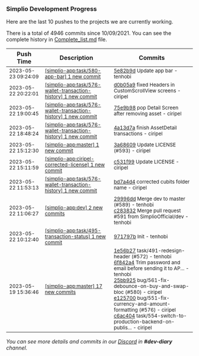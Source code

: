 
### Simplio Development Progress

Here are the last 10 pushes to the projects we are currently working.

There is a total of 4946 commits since 10/09/2021. You can see the complete history in
 [Complete_list.md](Complete_list.md) file.

| Push Time | Description | Commits |
| --- | --- | --- |
| <sub>2023-05-23 09:24:09</sub> | <sub>[[simplio-app:task/580\-app\-bar] 1 new commit](https://github.com/SimplioOfficial/simplio-app/commit/5e82b9d382ba936c563ee7b287a49efc5d5e4106)</sub> | <sub>[5e82b9d](https://github.com/SimplioOfficial/simplio-app/commit/5e82b9d382ba936c563ee7b287a49efc5d5e4106) Update app bar - tenhobi</sub> |
| <sub>2023-05-22 20:22:01</sub> | <sub>[[simplio-app:task/576\-wallet\-transaction\-history] 1 new commit](https://github.com/SimplioOfficial/simplio-app/commit/d0b05a9bc0ad280013965634244ff557130c4f1f)</sub> | <sub>[d0b05a9](https://github.com/SimplioOfficial/simplio-app/commit/d0b05a9bc0ad280013965634244ff557130c4f1f) fixed Headers in CustomScrollView screens - ciripel</sub> |
| <sub>2023-05-22 19:00:45</sub> | <sub>[[simplio-app:task/576\-wallet\-transaction\-history] 1 new commit](https://github.com/SimplioOfficial/simplio-app/commit/75e9b986f1bc7e7752e85925ef43598793b8aaa3)</sub> | <sub>[75e9b98](https://github.com/SimplioOfficial/simplio-app/commit/75e9b986f1bc7e7752e85925ef43598793b8aaa3) pop Detail Screen after removing asset - ciripel</sub> |
| <sub>2023-05-22 18:48:24</sub> | <sub>[[simplio-app:task/576\-wallet\-transaction\-history] 1 new commit](https://github.com/SimplioOfficial/simplio-app/commit/4a13d7a368084e45aab69104bf782d21b80110c5)</sub> | <sub>[4a13d7a](https://github.com/SimplioOfficial/simplio-app/commit/4a13d7a368084e45aab69104bf782d21b80110c5) finish AssetDetail transactions - ciripel</sub> |
| <sub>2023-05-22 15:12:30</sub> | <sub>[[simplio-app:master] 1 new commit](https://github.com/SimplioOfficial/simplio-app/commit/3a68609f3eb3ba3d06f20a239fdd40a0186a4c11)</sub> | <sub>[3a68609](https://github.com/SimplioOfficial/simplio-app/commit/3a68609f3eb3ba3d06f20a239fdd40a0186a4c11) Update LICENSE (#593) - ciripel</sub> |
| <sub>2023-05-22 15:11:59</sub> | <sub>[[simplio-app:ciripel\-corrected\-license] 1 new commit](https://github.com/SimplioOfficial/simplio-app/commit/c531f9930504f7c690ac0b16446fd4280cbfe68e)</sub> | <sub>[c531f99](https://github.com/SimplioOfficial/simplio-app/commit/c531f9930504f7c690ac0b16446fd4280cbfe68e) Update LICENSE - ciripel</sub> |
| <sub>2023-05-22 11:53:13</sub> | <sub>[[simplio-app:task/576\-wallet\-transaction\-history] 1 new commit](https://github.com/SimplioOfficial/simplio-app/commit/bd7a4d440ee4df95685bcf37fdba9ea691f52542)</sub> | <sub>[bd7a4d4](https://github.com/SimplioOfficial/simplio-app/commit/bd7a4d440ee4df95685bcf37fdba9ea691f52542) corrected cubits folder name - ciripel</sub> |
| <sub>2023-05-22 11:06:27</sub> | <sub>[[simplio-app:dev] 2 new commits](https://github.com/SimplioOfficial/simplio-app/compare/8435be4f5580...c2838329451a)</sub> | <sub>[29996dd](https://github.com/SimplioOfficial/simplio-app/commit/29996dd9d6640b07d501fef704b9b59afc5c0561) Merge dev to master (#589) - tenhobi<br>[c283832](https://github.com/SimplioOfficial/simplio-app/commit/c2838329451aaecca239591793909097c214c1cd) Merge pull request #591 from SimplioOfficial/dev - tenhobi</sub> |
| <sub>2023-05-22 10:12:40</sub> | <sub>[[simplio-app:task/495\-transaction\-status] 1 new commit](https://github.com/SimplioOfficial/simplio-app/commit/971797bf2cdf7d57333ce96611c548cb73cb81cd)</sub> | <sub>[971797b](https://github.com/SimplioOfficial/simplio-app/commit/971797bf2cdf7d57333ce96611c548cb73cb81cd) Init - tenhobi</sub> |
| <sub>2023-05-19 15:36:46</sub> | <sub>[[simplio-app:master] 17 new commits](https://github.com/SimplioOfficial/simplio-app/compare/29996dd9d664...c2838329451a)</sub> | <sub>[1e56b27](https://github.com/SimplioOfficial/simplio-app/commit/1e56b278d21a7e02c6684f4d3981aa773599cf36) task/491-redesign-header (#572) - tenhobi<br>[6f842a4](https://github.com/SimplioOfficial/simplio-app/commit/6f842a487c7a942f3844448a65623d285ab99def) Trim password and email before sending it to AP... - tenhobi<br>[25bb925](https://github.com/SimplioOfficial/simplio-app/commit/25bb925a9dc944169e50199502ddce88d26e5298) bug/561-fix-debounce-on-buy-and-swap-bloc (#580) - ciripel<br>[e125700](https://github.com/SimplioOfficial/simplio-app/commit/e12570096cb73fb12bc7cbd112228ff8b595179a) bug/551-fix-currency-and-amount-formatting (#576) - ciripel<br>[c6ac404](https://github.com/SimplioOfficial/simplio-app/commit/c6ac404b98267da9ef179b53e73a8ce873373d85) task/554-switch-to-production-backend-on-publis... - ciripel</sub> |

_You can see more details and commits in our [Discord](https://discord.gg/aKhjuwZmdP) in **#dev-diary** channel._
